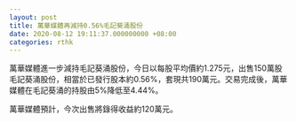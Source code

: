 ```yaml
---
layout: post
title: 萬華媒體再減持0.56%毛記葵涌股份
date: 2020-08-12 19:11:37.000000000 +08:00
categories: rthk
---
```


萬華媒體進一步減持毛記葵涌股份，今日以每股平均價約1.275元，出售150萬股毛記葵涌股份，相當於已發行股本約0.56%，套現共190萬元。交易完成後，萬華媒體在毛記葵涌的持股由5%降低至4.44%。

萬華媒體預計，今次出售將錄得收益約120萬元。
